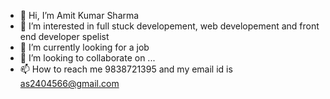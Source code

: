 - 👋 Hi, I’m Amit Kumar Sharma
- 👀 I’m interested in full stuck developement, web developement and front end developer spelist
- 🌱 I’m currently looking for a job
- 💞️ I’m looking to collaborate on ...
- 📫 How to reach me 9838721395 and my email id is as2404566@gmail.com

<!---
As24045/As24045 is a ✨ special ✨ repository because its `README.md` (this file) appears on your GitHub profile.
You can click the Preview link to take a look at your changes.
--->
